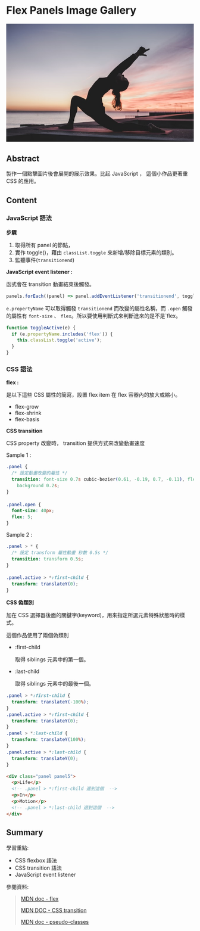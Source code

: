 # Flex Panels Image Gallery

![image](../assets/image/flex-pannel.jpg)

## Abstract

製作一個點擊圖片後會展開的展示效果。比起 JavaScript ， 這個小作品更著重 CSS 的應用。

## Content

### JavaScript 語法

**步驟**

1. 取得所有 panel 的節點，
2. 實作 toggle()，藉由 `classList.toggle` 來新增/移除目標元素的類別。
3. 監聽事件(`transitionend`)

**JavaScript event listener :**

函式會在 transition 動畫結束後觸發。

```javascript
panels.forEach((panel) => panel.addEventListener('transitionend', toggleActive));
```

`e.propertyName` 可以取得觸發 `transitionend` 而改變的屬性名稱，而 `.open` 觸發的屬性有 `font-size` 、 `flex`。所以要使用判斷式來判斷進來的是不是`flex。

```javascript
function toggleActive(e) {
  if (e.propertyName.includes('flex')) {
    this.classList.toggle('active');
  }
}
```

### CSS 語法

**flex :**

是以下這些 CSS 屬性的簡寫，設置 flex item 在 flex 容器內的放大或縮小。

- flex-grow
- flex-shrink
- flex-basis

**CSS transition**

CSS property 改變時， transition 提供方式來改變動畫速度

Sample 1 :

```css
.panel {
  /* 設定動畫改變的屬性 */
  transition: font-size 0.7s cubic-bezier(0.61, -0.19, 0.7, -0.11), flex 0.7s cubic-bezier(0.61, -0.19, 0.7, -0.11),
    background 0.2s;
}

.panel.open {
  font-size: 40px;
  flex: 5;
}
```

Sample 2 :

```CSS
.panel > * {
  /* 設定 transform 屬性動畫 秒數 0.5s */
  transition: transform 0.5s;
}

.panel.active > *:first-child {
  transform: translateY(0);
}
```

**CSS 偽類別**

加在 CSS 選擇器後面的關鍵字(keyword)，用來指定所選元素特殊狀態時的樣式。

這個作品使用了兩個偽類別

- :first-child

  取得 siblings 元素中的第一個。

- :last-child

  取得 siblings 元素中的最後一個。

```Css
.panel > *:first-child {
  transform: translateY(-100%);
}
.panel.active > *:first-child {
  transform: translateY(0);
}
.panel > *:last-child {
  transform: translateY(100%);
}
.panel.active > *:last-child {
  transform: translateY(0);
}
```

```html
<div class="panel panel5">
  <p>Life</p>
  <!-- .panel > *:first-child 選到這個  -->
  <p>In</p>
  <p>Motion</p>
  <!-- .panel > *:last-child 選到這個  -->
</div>
```

## Summary

學習重點:

- CSS flexbox 語法
- CSS transition 語法
- JavaScript event listener

參閱資料:

> [MDN doc - flex](https://developer.mozilla.org/en-US/docs/Web/CSS/flex)
>
> [MDN DOC - CSS transition](https://developer.mozilla.org/en-US/docs/Web/CSS/CSS_Transitions/Using_CSS_transitions)
>
> [MDN doc - pseudo-classes](https://developer.mozilla.org/en-US/docs/Web/CSS/Pseudo-classes)
